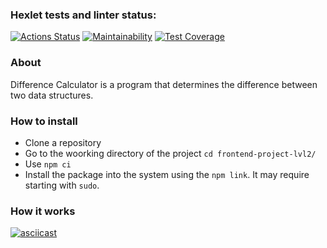 ### Hexlet tests and linter status:
[![Actions Status](https://github.com/bogdan-ho/frontend-project-lvl2/workflows/hexlet-check/badge.svg)](https://github.com/bogdan-ho/frontend-project-lvl2/actions)
[![Maintainability](https://api.codeclimate.com/v1/badges/6a6a42a31b2d693da17c/maintainability)](https://codeclimate.com/github/bogdan-ho/frontend-project-lvl2/maintainability)
[![Test Coverage](https://api.codeclimate.com/v1/badges/6a6a42a31b2d693da17c/test_coverage)](https://codeclimate.com/github/bogdan-ho/frontend-project-lvl2/test_coverage)

### About
Difference Calculator is a program that determines the difference between two data structures.

### How to install
- Clone a repository
- Go to the woorking directory of the project `cd frontend-project-lvl2/`
- Use `npm ci`
- Install the package into the system using the `npm link`. It may require starting with `sudo`.

### How it works
[![asciicast](https://asciinema.org/a/ys0Tew22w7JLufq932vKHR8b6.svg)](https://asciinema.org/a/ys0Tew22w7JLufq932vKHR8b6)